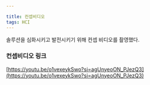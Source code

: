 ```yaml
---

title: 컨셉비디오
tags: HCI
---
```



솔루션을 심화시키고 발전시키기 위해 컨셉 비디오를 촬영했다.



### 컨셉비디오 링크

[https://youtu.be/o1vexeykSwo?si=agUnyeoON_PJezQ3](https://youtu.be/o1vexeykSwo?si=agUnyeoON_PJezQ3)



